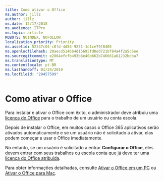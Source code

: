 ```yaml
---
title: Como ativar o Office
ms.author: jillz
author: jillz
ms.date: 12/17/2018
ms.audience: ITPro
ms.topic: article
ROBOTS: NOINDEX, NOFOLLOW
localization_priority: Priority
ms.assetid: 52347c04-c0fd-4d54-9251-1d1ce79f8405
ms.openlocfilehash: 29aecd5146b4d15695fd0ed721bf84a4f2a5c6ee
ms.sourcegitcommit: e2864efcfb493b6e46b662b746661a61232bdba7
ms.translationtype: MT
ms.contentlocale: pt-BR
ms.lasthandoff: 01/24/2019
ms.locfileid: "29457599"
---
```

# <a name="how-to-activate-office"></a>Como ativar o Office

Para instalar e ativar o Office com êxito, o administrador deve atribuiu uma [licença do Office](https://docs.microsoft.com/office365/admin/subscriptions-and-billing/assign-licenses-to-users) para o trabalho de um usuário ou conta escola. 
  
Depois de instalar o Office, em muitos casos o Office 365 aplicativos serão ativados automaticamente e se um usuário não é solicitado a ativar, elas podem começar a usar o Office imediatamente.
  
No entanto, se um usuário é solicitado a entrar **Configurar o Office**, eles devem entrar com seus trabalhos ou escola conta que já deve ter uma [licença do Office atribuída](https://support.office.com/article/f8ab5e25-bf3f-4a47-b264-174b1ee925fd.aspx).
  
Para obter informações detalhadas, consulte [Ativar o Office em um PC](https://support.office.com/article/5bd38f38-db92-448b-a982-ad170b1e187e.aspx) ou [Ativar o Office para Mac](https://support.office.com/article/7f6646b1-bb14-422a-9ad4-a53410fcefb2.aspx).
  

